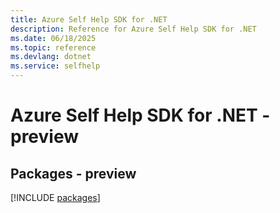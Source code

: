 ```yaml
---
title: Azure Self Help SDK for .NET
description: Reference for Azure Self Help SDK for .NET
ms.date: 06/18/2025
ms.topic: reference
ms.devlang: dotnet
ms.service: selfhelp
---
```

# Azure Self Help SDK for .NET - preview
## Packages - preview
[!INCLUDE [packages](self-help-index.md)]